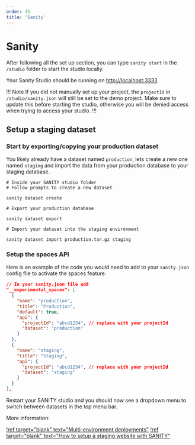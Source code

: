 ```yaml
---
order: 45
title: 'Sanity'
---
```


# Sanity

After following all the set up section, you can type `sanity start` in the `/studio` folder to start the studio locally.

Your Sanity Studio should be running on [http://localhost:3333](http://localhost:3333).

!!! Note
If you did not manually set up your project, the `projectId` in `/studio/sanity.json` will still be set to the demo project. Make sure to update this before starting the studio, otherwise you will be denied access when trying to access your studio.
!!!

## Setup a staging dataset

### Start by exporting/copying your production dataset

You likely already have a dataset named `production`, lets create a new one named `staging` and import the data from your production database to your staging database.

```
# Inside your SANITY studio folder
# Follow prompts to create a new dataset

sanity dataset create

# Export your production database

sanity dataset export

# Import your dataset into the staging environment

sanity dataset import production.tar.gz staging
```

### Setup the spaces API

Here is an example of the code you would need to add to your `sanity.json` config file to activate the spaces feature.

```json
// In your sanity.json file add
"__experimental_spaces": [
  {
    "name": "production",
    "title": "Production",
    "default": true,
    "api": {
      "projectId": "abcd1234", // replace with your projectId
      "dataset": "production"
    }
  },
  {
    "name": "staging",
    "title": "Staging",
    "api": {
      "projectId": "abcd1234", // replace with your projectId
      "dataset": "staging"
    }
  }
],
```

Restart your SANITY studio and you should now see a dropdown menu to switch between datasets in the top menu bar.

More information:

[!ref target="blank" text="Multi-environment deployments"](https://www.sanity.io/guides/multi-environment-deployments)
[!ref target="blank" text="How to setup a staging website with SANITY"](https://www.erichowey.dev/writing/how-to-setup-a-staging-website-with-SANITY/)
